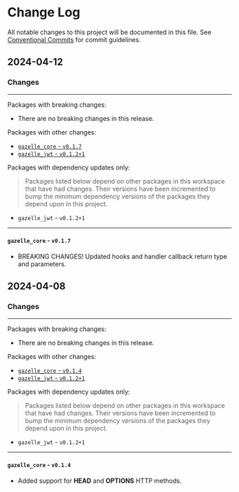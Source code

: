 # Change Log

All notable changes to this project will be documented in this file.
See [Conventional Commits](https://conventionalcommits.org) for commit guidelines.

## 2024-04-12

### Changes

---

Packages with breaking changes:

 - There are no breaking changes in this release.

Packages with other changes:

 - [`gazelle_core` - `v0.1.7`](#gazelle_core---v017)
 - [`gazelle_jwt` - `v0.1.2+1`](#gazelle_jwt---v0121)

Packages with dependency updates only:

> Packages listed below depend on other packages in this workspace that have had changes. Their versions have been incremented to bump the minimum dependency versions of the packages they depend upon in this project.

 - `gazelle_jwt` - `v0.1.2+1`

---

#### `gazelle_core` - `v0.1.7`

 - BREAKING CHANGES! Updated hooks and handler callback return type and parameters.


## 2024-04-08

### Changes

---

Packages with breaking changes:

 - There are no breaking changes in this release.

Packages with other changes:

 - [`gazelle_core` - `v0.1.4`](#gazelle_core---v014)
 - [`gazelle_jwt` - `v0.1.2+1`](#gazelle_jwt---v0121)

Packages with dependency updates only:

> Packages listed below depend on other packages in this workspace that have had changes. Their versions have been incremented to bump the minimum dependency versions of the packages they depend upon in this project.

 - `gazelle_jwt` - `v0.1.2+1`

---

#### `gazelle_core` - `v0.1.4`

 - Added support for **HEAD** and **OPTIONS** HTTP methods.

